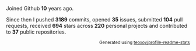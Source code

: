 Joined Github **10** years ago.

Since then I pushed **3189** commits, opened **35** issues, submitted **104** pull requests, received **694** stars across **220** personal projects and contributed to **37** public repositories.

<p align="right"><sub>Generated using <a href="https://github.com/marketplace/actions/profile-readme-stats">teoxoy/profile-readme-stats</a></sub></p>
